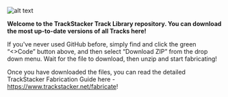
![alt text](https://github.com/shaurjyabanerjee/TRACKSTACKER/assets/10007959/95b31a24-4987-450c-845c-ecdee3edd39c)

**Welcome to the TrackStacker Track Library repository. You can download the most up-to-date versions of all Tracks here!**

If you've never used GitHub before, simply find and click the green “<>Code” button above, and then select “Download ZIP” from the drop down menu. Wait for the file to download, then unzip and start fabricating!

Once you have downloaded the files, you can read the detailed TrackStacker Fabrication Guide here - https://www.trackstacker.net/fabricate!

